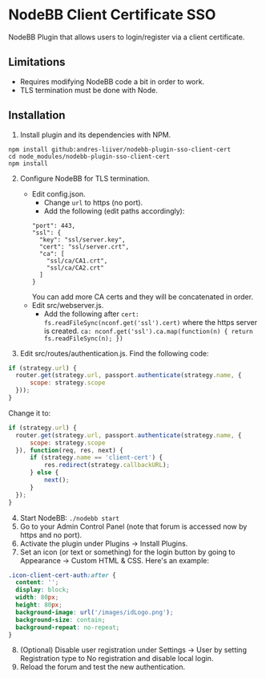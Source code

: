 # NodeBB Client Certificate SSO

NodeBB Plugin that allows users to login/register via a client certificate.

## Limitations

* Requires modifying NodeBB code a bit in order to work.
* TLS termination must be done with Node.

## Installation

1. Install plugin and its dependencies with NPM.

  ```
  npm install github:andres-liiver/nodebb-plugin-sso-client-cert
  cd node_modules/nodebb-plugin-sso-client-cert
  npm install
  ```
2. Configure NodeBB for TLS termination.
    * Edit config.json.
        * Change `url` to https (no port).
        * Add the following (edit paths accordingly):
        ```
        "port": 443,
        "ssl": {
          "key": "ssl/server.key",
          "cert": "ssl/server.crt",
          "ca": [
            "ssl/ca/CA1.crt",
            "ssl/ca/CA2.crt"
          ]
        }
        ```
        You can add more CA certs and they will be concatenated in order.
    * Edit src/webserver.js.
        * Add the following after `cert: fs.readFileSync(nconf.get('ssl').cert)` where the https server is created.
        `ca: nconf.get('ssl').ca.map(function(n) { return fs.readFileSync(n); })`
        
3. Edit src/routes/authentication.js. Find the following code:

  ```javascript
  if (strategy.url) {
  	router.get(strategy.url, passport.authenticate(strategy.name, {
  		scope: strategy.scope
  	}));
  }
  ```
Change it to:

  ```javascript
  if (strategy.url) {
  	router.get(strategy.url, passport.authenticate(strategy.name, {
  		scope: strategy.scope
  	}), function(req, res, next) {
  		if (strategy.name == 'client-cert') {
  			res.redirect(strategy.callbackURL);
  		} else {
  			next();
  		}
  	});
  }
  ```
4. Start NodeBB: `./nodebb start`
5. Go to your Admin Control Panel (note that forum is accessed now by https and no port).
6. Activate the plugin under Plugins -> Install Plugins.
7. Set an icon (or text or something) for the login button by going to Appearance -> Custom HTML & CSS. Here's an example:

  ```CSS
  .icon-client-cert-auth:after {
    content: '';
    display: block;
    width: 80px;
    height: 80px;
    background-image: url('/images/idLogo.png');
    background-size: contain;
    background-repeat: no-repeat;
  }
  ```
8. (Optional) Disable user registration under Settings -> User by setting Registration type to No registration and disable local login.
9. Reload the forum and test the new authentication.
